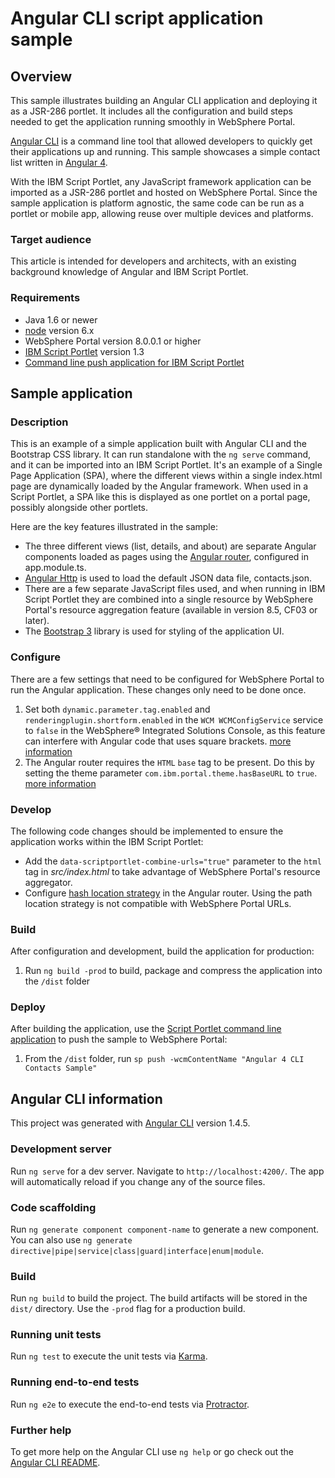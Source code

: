 # Angular CLI script application sample

## Overview

This sample illustrates building an Angular CLI application and deploying it as a JSR-286 portlet. It includes all the configuration and build steps needed to get the application running smoothly in WebSphere Portal.

[Angular CLI](https://cli.angular.io/) is a command line tool that allowed developers to quickly get their applications up and running. This sample showcases a simple contact list written in [Angular 4](https://angular.io/).

With the IBM Script Portlet, any JavaScript framework application can be imported as a JSR-286 portlet and hosted on WebSphere Portal. Since the sample application is platform agnostic, the same code can be run as a portlet or mobile app, allowing reuse over multiple devices and platforms.

### Target audience

This article is intended for developers and architects, with an existing background knowledge of Angular and IBM Script Portlet. 

### Requirements

- Java 1.6 or newer
- [node](https://nodejs.org/en/) version 6.x
- WebSphere Portal version 8.0.0.1 or higher
- [IBM Script Portlet](https://www.ibm.com/support/knowledgecenter/en/SSHRKX_8.5.0/script/script-portlet/prerequisites.html) version 1.3
- [Command line push application for IBM Script Portlet](https://www.ibm.com/support/knowledgecenter/en/SSHRKX_8.5.0/script/script-portlet/cmd_line_push.html)

## Sample application 

### Description

This is an example of a simple application built with Angular CLI and the Bootstrap CSS library. It can run standalone with the `ng serve` command, and it can be imported into an IBM Script Portlet. It's an example of a Single Page Application (SPA), where the different views within a single index.html page are dynamically loaded by the Angular framework. When used in a Script Portlet, a SPA like this is displayed as one portlet on a portal page, possibly alongside other portlets. 

Here are the key features illustrated in the sample:

* The three different views (list, details, and about) are separate Angular components loaded as pages using the [Angular router](https://angular.io/guide/router), configured in app.module.ts.
* [Angular Http](https://angular.io/api/http/Http) is used to load the default JSON data file, contacts.json.
* There are a few separate JavaScript files used, and when running in IBM Script Portlet they are combined into a single resource by WebSphere Portal's resource aggregation feature (available in version 8.5, CF03 or later).
* The [Bootstrap 3](https://getbootstrap.com/docs/3.3/) library is used for styling of the application UI.

### Configure

There are a few settings that need to be configured for WebSphere Portal to run the Angular application. These changes only need to be done once.

1. Set both `dynamic.parameter.tag.enabled` and `renderingplugin.shortform.enabled` in the `WCM WCMConfigService` service to `false` in the WebSphere® Integrated Solutions Console, as this feature can interfere with Angular code that uses square brackets. [more information](https://www.ibm.com/support/knowledgecenter/en/SSDK36_8.5.0/wcm/wcm_tags_behavior.html)
2. The Angular router requires the `HTML` `base` tag to be present. Do this by setting the theme parameter `com.ibm.portal.theme.hasBaseURL` to `true`. [more information](https://www.ibm.com/support/knowledgecenter/en/SSYJ99_8.5.0/wcm/prevent_friendly_url_redirects.html)

### Develop

The following code changes should be implemented to ensure the application works within the IBM Script Portlet:

* Add the `data-scriptportlet-combine-urls="true"` parameter to the `html` tag in *src/index.html* to take advantage of WebSphere Portal's resource aggregator.
* Configure [hash location strategy](https://angular.io/guide/router#hashlocationstrategy) in the Angular router. Using the path location strategy is not compatible with WebSphere Portal URLs.

### Build

After configuration and development, build the application for production:

1. Run `ng build -prod` to build, package and compress the application into the `/dist` folder

### Deploy

After building the application, use the [Script Portlet command line application](https://www.ibm.com/support/knowledgecenter/en/SSHRKX_8.5.0/script/script-portlet/cmd_line_push_ovr.html) to push the sample to WebSphere Portal:

1. From the `/dist` folder, run `sp push -wcmContentName "Angular 4 CLI Contacts Sample"`

## Angular CLI information

This project was generated with [Angular CLI](https://github.com/angular/angular-cli) version 1.4.5.

### Development server

Run `ng serve` for a dev server. Navigate to `http://localhost:4200/`. The app will automatically reload if you change any of the source files.

### Code scaffolding

Run `ng generate component component-name` to generate a new component. You can also use `ng generate directive|pipe|service|class|guard|interface|enum|module`.

### Build

Run `ng build` to build the project. The build artifacts will be stored in the `dist/` directory. Use the `-prod` flag for a production build.

### Running unit tests

Run `ng test` to execute the unit tests via [Karma](https://karma-runner.github.io).

### Running end-to-end tests

Run `ng e2e` to execute the end-to-end tests via [Protractor](http://www.protractortest.org/).

### Further help

To get more help on the Angular CLI use `ng help` or go check out the [Angular CLI README](https://github.com/angular/angular-cli/blob/master/README.md).
